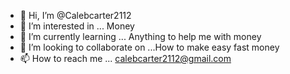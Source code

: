 - 👋 Hi, I’m @Calebcarter2112
- 👀 I’m interested in ... Money
- 🌱 I’m currently learning ... Anything to help me with money
- 💞️ I’m looking to collaborate on ...How to make easy fast money
- 📫 How to reach me ... calebcarter2112@gmail.com

<!---
Calebcarter2112/Calebcarter2112 is a ✨ special ✨ repository because its `README.md` (this file) appears on your GitHub profile.
You can click the Preview link to take a look at your changes.
--->
